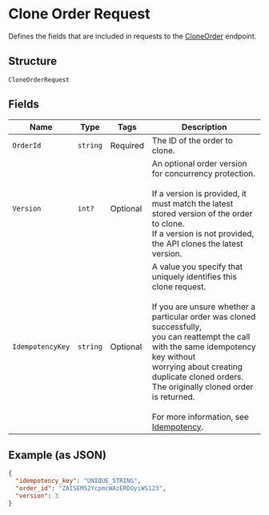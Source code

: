 
# Clone Order Request

Defines the fields that are included in requests to the
[CloneOrder](../../doc/api/orders.md#clone-order) endpoint.

## Structure

`CloneOrderRequest`

## Fields

| Name | Type | Tags | Description |
|  --- | --- | --- | --- |
| `OrderId` | `string` | Required | The ID of the order to clone. |
| `Version` | `int?` | Optional | An optional order version for concurrency protection.<br><br>If a version is provided, it must match the latest stored version of the order to clone.<br>If a version is not provided, the API clones the latest version. |
| `IdempotencyKey` | `string` | Optional | A value you specify that uniquely identifies this clone request.<br><br>If you are unsure whether a particular order was cloned successfully,<br>you can reattempt the call with the same idempotency key without<br>worrying about creating duplicate cloned orders.<br>The originally cloned order is returned.<br><br>For more information, see [Idempotency](../../https://developer.squareup.com/docs/basics/api101/idempotency). |

## Example (as JSON)

```json
{
  "idempotency_key": "UNIQUE_STRING",
  "order_id": "ZAISEM52YcpmcWAzERDOyiWS123",
  "version": 3
}
```

